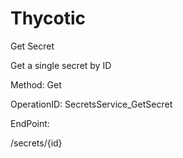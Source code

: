 #     Thycotic


Get Secret

Get a single secret by ID

Method: Get

OperationID: SecretsService_GetSecret

EndPoint:

/secrets/{id}
